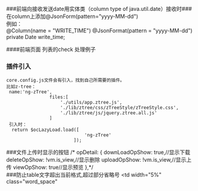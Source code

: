 ###前端向接收发送date用实体类（column  type of java.util.date）接收时###
    在column上添加@JsonForm(pattern="yyyy-MM-dd")   
    例如：  
        @Column(name = "WRITE_TIME")
        @JsonFormat(pattern = "yyyy-MM-dd")
        private Date write_time;

####前端页面 列表的check 处理例子
     <a href="javascript:;" class="ipt_check " ng-class="{'true':'checked','false':''}[n.selected]"></a>
     
###  插件引入 
    core.config.js文件会有引入，找到自己所需要的插件。
    比如z-tree：
     name:'ng-zTree',
                    files:[
                        './utils/app.ztree.js',
                        './lib/ztree/css/zTreeStyle/zTreeStyle.css',
                        './lib/ztree/js/jquery.ztree.all.js'
                    ]
     引入时：
      return $ocLazyLoad.load([
                                 'ng-zTree'
                             ]);
###文件上传时显示的按钮
                    /* opDetail: {
                                                downLoadOpShow: true,//显示下载
                                                deleteOpShow: !vm.is_view,//显示删除
                                                uploadOpShow: !vm.is_view,//显示上传
                                                viewOpShow: true//显示预览
                    },*/            
###防止table文字超出当前格式,超过部分省略号
       <table class="table_word_space"   >
        <tr>
            <td width="5%" class="word_space"            